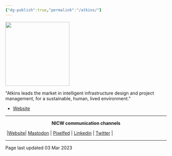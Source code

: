 ```yaml
---
{"dg-publish":true,"permalink":"/atkins/"}
---
```



<img src="https://upload.wikimedia.org/wikipedia/en/thumb/4/4e/Atkins_logo.svg/640px-Atkins_logo.svg.png" height="200">

"Atkins leads the market in intelligent infrastructure design and project management, for a sustainable, human, lived environment."

- [Website](https://www.atkinsglobal.com/homepage) 


***
<p style="text-align: center;font-weight:bold";>NICW communication channels</p>

󠁧 |[Website](https://nationalinfrastructurecommission.wales)| [Mastodon](https://toot.wales/@NICW) | [Pixelfed](https://pix.toot.wales/NICW) | [Linkedin](https://www.linkedin.com/company/26268509/) | [Twitter](https://twitter.com/InfraCommCymru) |
***
Page last updated 03 Mar 2023